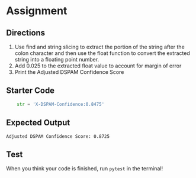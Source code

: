 # Assignment
## Directions
1. Use find and string slicing to extract the portion of the string after the colon character and then use the float function to convert the extracted string into a floating point number.
2. Add 0.025 to the extracted float value to account for margin of error
3. Print the Adjusted DSPAM Confidence Score

## Starter Code
```python
    str = 'X-DSPAM-Confidence:0.8475'
```

## Expected Output
```
Adjusted DSPAM Confidence Score: 0.8725
```

## Test
When you think your code is finished, run `pytest` in the terminal!
